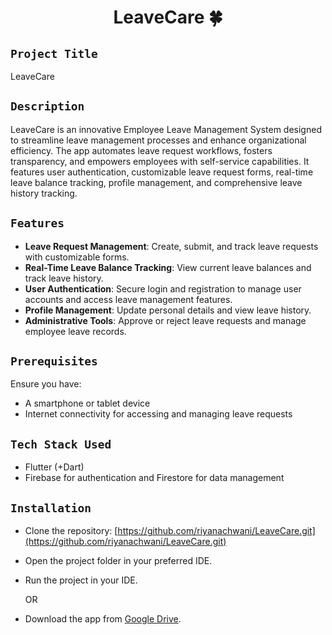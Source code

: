 <h1 align="center">
  <a href="# LeaveCare"></a>
   LeaveCare 🍀
</h1>

## `Project Title`
LeaveCare

## `Description`
LeaveCare is an innovative Employee Leave Management System designed to streamline leave management processes and enhance organizational efficiency. The app automates leave request workflows, fosters transparency, and empowers employees with self-service capabilities. It features user authentication, customizable leave request forms, real-time leave balance tracking, profile management, and comprehensive leave history tracking.

## `Features`
- **Leave Request Management**: Create, submit, and track leave requests with customizable forms.
- **Real-Time Leave Balance Tracking**: View current leave balances and track leave history.
- **User Authentication**: Secure login and registration to manage user accounts and access leave management features.
- **Profile Management**: Update personal details and view leave history.
- **Administrative Tools**: Approve or reject leave requests and manage employee leave records.

## `Prerequisites`
Ensure you have:
- A smartphone or tablet device
- Internet connectivity for accessing and managing leave requests

## `Tech Stack Used`
- Flutter (+Dart)
- Firebase for authentication and Firestore for data management

## `Installation`
- Clone the repository: [https://github.com/riyanachwani/LeaveCare.git](https://github.com/riyanachwani/LeaveCare.git)
- Open the project folder in your preferred IDE.
- Run the project in your IDE.

  OR

- Download the app from [Google Drive](https://drive.google.com/file/d/11SYL5xIsWbzNGruBm943bc7ZdHPxZ0L1/view?usp=drive_link).
